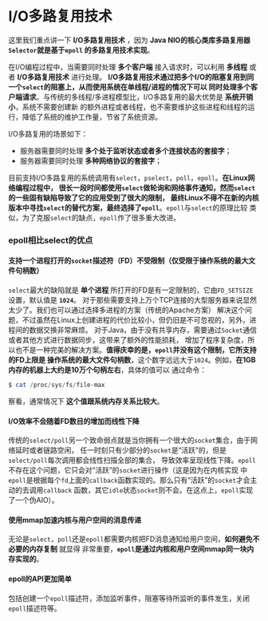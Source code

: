 I/O多路复用技术
=======================================
这里我们重点讲一下 **I/O多路复用技术** ，因为 **Java NIO的核心类库多路复用器`Selector`就是基于`epoll`
的多路复用技术实现**。

在I/O编程过程中，当需要同时处理 **多个客户端** 接入请求时，可以利用 **多线程** 或者 **I/O多路复用技术** 进行处理。
**I/O多路复用技术通过把多个I/O的阻塞复用到同一个`select`的阻塞上，从而使用系统在单线程/进程的情况下可以
同时处理多个客户端请求**。与传统的多线程/多进程模型比，I/O多路复用的最大优势是 **系统开销小**，系统不需要创建新
的额外进程或者线程，也不需要维护这些进程和线程的运行，降低了系统的维护工作量，节省了系统资源。

I/O多路复用的场景如下：
+ 服务器需要同时处理 **多个处于监听状态或者多个连接状态的套接字**；
+ 服务器需要同时处理 **多种网络协议的套接字**；

目前支持I/O多路复用的系统调用有`select`，`pselect`，`poll`，`epoll`。**在Linux网络编程过程中，
很长一段时间都使用`select`做轮询和网络事件通知，然而`select`的一些固有缺陷导致了它的应用受到了很大的限制，
最终Linux不得不在新的内核版本中寻找`select`的替代方案，最终选择了`epoll`**。`epoll`与`select`的原理比较
类似，为了克服`select`的缺点，`epoll`作了很多重大改进。

### epoll相比select的优点
#### 支持一个进程打开的`socket`描述符（FD）不受限制（仅受限于操作系统的最大文件句柄数）
`select`最大的缺陷就是 **单个进程** 所打开的FD是有一定限制的，它由`FD_SETSIZE`设置，默认值是 **`1024`**。
对于那些需要支持上万个TCP连接的大型服务器来说显然太少了。我们也可以通过选择多进程的方案（传统的Apache方案）
解决这个问题，不过虽然在Linux上创建进程的代价比较小，但仍旧是不可忽视的，另外，进程间的数据交换非常麻烦。
对于Java，由于没有共享内存，需要通过`Socket`通信或者其他方式进行数据同步，这带来了额外的性能损耗，
增加了程序复杂度，所以也不是一种完美的解决方案。**值得庆幸的是，`epoll`并没有这个限制，它所支持的FD上限是
操作系统的最大文件句柄数**，这个数字远远大于`1024`。例如，**在1GB内存的机器上大约是10万个句柄左右**，具体的值可以
通过命令：
```powershell
$ cat /proc/sys/fs/file-max
```
察看，通常情况下 **这个值跟系统内存关系比较大**。

#### I/O效率不会随着FD数目的增加而线性下降
传统的`select/poll`另一个致命弱点就是当你拥有一个很大的`socket`集合，由于网络延时或者链路空闲，
任一时刻只有少部分的`socket`是“活跃”的，但是`select/poll`每次调用都会线性扫描全部的集合，
导致效率呈现线性下降。`epoll`不存在这个问题，它只会对“活跃”的`socket`进行操作（这是因为在内核实现
中`epoll`是根据每个`fd`上面的`callback`函数实现的。那么只有“活跃”的`socket`才会主动的去调用`callback`
函数，其它`idle`状态`socket`则不会。在这点上，`epoll`实现了一个伪AIO）。

#### 使用mmap加速内核与用户空间的消息传递
无论是`select`，`poll`还是`epoll`都需要内核把FD消息通知给用户空间，**如何避免不必要的内存复制** 就显得
非常重要，**`epoll`是通过内核和用户空间mmap同一块内存实现的**。

#### epoll的API更加简单
包括创建一个`epoll`描述符，添加监听事件，阻塞等待所监听的事件发生，关闭`epoll`描述符等。
